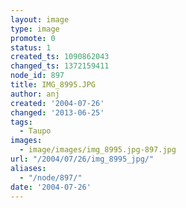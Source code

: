 ```yaml
---
layout: image
type: image
promote: 0
status: 1
created_ts: 1090862043
changed_ts: 1372159411
node_id: 897
title: IMG_8995.JPG
author: anj
created: '2004-07-26'
changed: '2013-06-25'
tags:
  - Taupo
images:
  - image/images/img_8995.jpg-897.jpg
url: "/2004/07/26/img_8995_jpg/"
aliases:
  - "/node/897/"
date: '2004-07-26'
---
```


